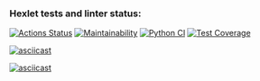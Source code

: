 ### Hexlet tests and linter status:
[![Actions Status](https://github.com/kukhmax/python-project-lvl2/workflows/hexlet-check/badge.svg)](https://github.com/kukhmax/python-project-lvl2/actions)
[![Maintainability](https://api.codeclimate.com/v1/badges/f63834451780ddda7578/maintainability)](https://codeclimate.com/github/kukhmax/python-project-lvl2/maintainability)
[![Python CI](https://github.com/kukhmax/python-project-lvl2/actions/workflows/python-check.yml/badge.svg)](https://github.com/kukhmax/python-project-lvl2/actions/workflows/python-check.yml)
[![Test Coverage](https://api.codeclimate.com/v1/badges/f63834451780ddda7578/test_coverage)](https://codeclimate.com/github/kukhmax/python-project-lvl2/test_coverage)

[![asciicast](https://asciinema.org/a/434848.svg)](https://asciinema.org/a/434848)

[![asciicast](https://asciinema.org/a/435135.svg)](https://asciinema.org/a/435135)